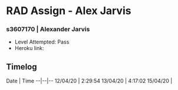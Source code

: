 # RAD Assign - Alex Jarvis
### s3607170 | Alexander Jarvis

- Level Attempted: Pass
- Heroku link: 

## Timelog

Date | Time 
--|--|--
12/04/20 | 2:29:54
13/04/20 | 4:17:02
15/04/20 | 